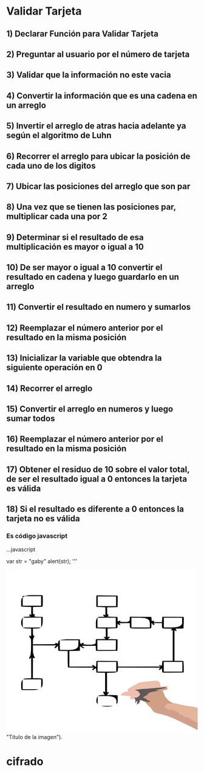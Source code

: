 # Validar Tarjeta

## 1) Declarar Función para Validar Tarjeta 

## 2) Preguntar al usuario por el número de tarjeta

## 3) Validar que la información no este vacia

## 4) Convertir la información que es una cadena en un arreglo

## 5) Invertir el arreglo de atras hacia adelante ya según el  algoritmo de Luhn 

## 6) Recorrer el arreglo para ubicar la posición de cada uno de los digitos

## 7) Ubicar las posiciones del arreglo que son par

## 8) Una vez que se tienen las posiciones par, multiplicar cada una por 2

## 9) Determinar si el resultado de esa multiplicación es mayor o igual a 10

## 10) De ser mayor o igual a 10 convertir el resultado en cadena y luego guardarlo en un arreglo

## 11) Convertir el resultado en numero y sumarlos

## 12) Reemplazar el número anterior por el resultado en la misma posición

## 13) Inicializar la variable que obtendra la siguiente operación en 0

## 14) Recorrer el arreglo 

## 15) Convertir el arreglo en numeros y luego sumar todos

## 16) Reemplazar el número anterior por el resultado en la misma posición

## 17) Obtener el residuo de 10 sobre el valor total, de ser el resultado igual a 0 entonces la tarjeta es válida

## 18) Si el resultado es diferente a 0 entonces la tarjeta no es válida










### Es código javascript

...javascript

var str = "gaby"
alert(str);
'''



![Diagrama de Flujo](diagrama.png) "Título de la imagen").
# cifrado

